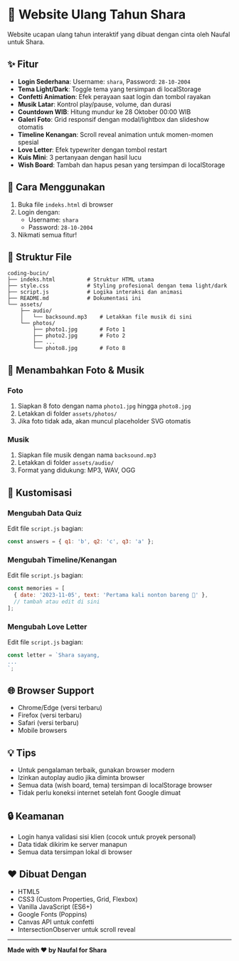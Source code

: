 # 🎂 Website Ulang Tahun Shara

Website ucapan ulang tahun interaktif yang dibuat dengan cinta oleh Naufal untuk Shara.

## ✨ Fitur

- **Login Sederhana**: Username: `shara`, Password: `28-10-2004`
- **Tema Light/Dark**: Toggle tema yang tersimpan di localStorage
- **Confetti Animation**: Efek perayaan saat login dan tombol rayakan
- **Musik Latar**: Kontrol play/pause, volume, dan durasi
- **Countdown WIB**: Hitung mundur ke 28 Oktober 00:00 WIB
- **Galeri Foto**: Grid responsif dengan modal/lightbox dan slideshow otomatis
- **Timeline Kenangan**: Scroll reveal animation untuk momen-momen spesial
- **Love Letter**: Efek typewriter dengan tombol restart
- **Kuis Mini**: 3 pertanyaan dengan hasil lucu
- **Wish Board**: Tambah dan hapus pesan yang tersimpan di localStorage

## 🚀 Cara Menggunakan

1. Buka file `indeks.html` di browser
2. Login dengan:
   - Username: `shara`
   - Password: `28-10-2004`
3. Nikmati semua fitur!

## 📁 Struktur File

```
coding-bucin/
├── indeks.html          # Struktur HTML utama
├── style.css            # Styling profesional dengan tema light/dark
├── script.js            # Logika interaksi dan animasi
├── README.md            # Dokumentasi ini
└── assets/
    ├── audio/
    │   └── backsound.mp3    # Letakkan file musik di sini
    └── photos/
        ├── photo1.jpg       # Foto 1
        ├── photo2.jpg       # Foto 2
        ├── ...
        └── photo8.jpg       # Foto 8
```

## 📸 Menambahkan Foto & Musik

### Foto
1. Siapkan 8 foto dengan nama `photo1.jpg` hingga `photo8.jpg`
2. Letakkan di folder `assets/photos/`
3. Jika foto tidak ada, akan muncul placeholder SVG otomatis

### Musik
1. Siapkan file musik dengan nama `backsound.mp3`
2. Letakkan di folder `assets/audio/`
3. Format yang didukung: MP3, WAV, OGG

## 🎨 Kustomisasi

### Mengubah Data Quiz
Edit file `script.js` bagian:
```javascript
const answers = { q1: 'b', q2: 'c', q3: 'a' };
```

### Mengubah Timeline/Kenangan
Edit file `script.js` bagian:
```javascript
const memories = [
  { date: '2023-11-05', text: 'Pertama kali nonton bareng 🍿' },
  // tambah atau edit di sini
];
```

### Mengubah Love Letter
Edit file `script.js` bagian:
```javascript
const letter = `Shara sayang,
...
`;
```

## 🌐 Browser Support

- Chrome/Edge (versi terbaru)
- Firefox (versi terbaru)
- Safari (versi terbaru)
- Mobile browsers

## 💡 Tips

- Untuk pengalaman terbaik, gunakan browser modern
- Izinkan autoplay audio jika diminta browser
- Semua data (wish board, tema) tersimpan di localStorage browser
- Tidak perlu koneksi internet setelah font Google dimuat

## 🔒 Keamanan

- Login hanya validasi sisi klien (cocok untuk proyek personal)
- Data tidak dikirim ke server manapun
- Semua data tersimpan lokal di browser

## ❤️ Dibuat Dengan

- HTML5
- CSS3 (Custom Properties, Grid, Flexbox)
- Vanilla JavaScript (ES6+)
- Google Fonts (Poppins)
- Canvas API untuk confetti
- IntersectionObserver untuk scroll reveal

---

**Made with ❤️ by Naufal for Shara**
